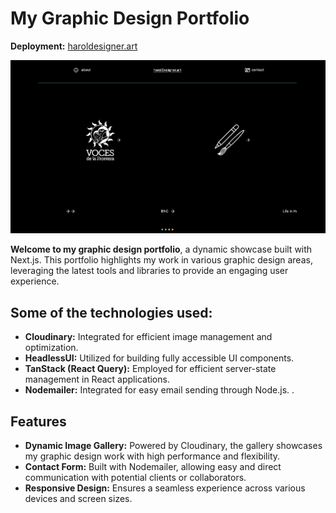 # My Graphic Design Portfolio

**Deployment:** [haroldesigner.art](https://www.haroldesigner.art/)

[![LinkedIn Logo](public/view.png)](https://www.haroldesigner.art/)

**Welcome to my graphic design portfolio**, a dynamic showcase built with Next.js. This portfolio highlights my work in various graphic design areas, leveraging the latest tools and libraries to provide an engaging user experience.

## Some of the technologies used:

- **Cloudinary:** Integrated for efficient image management and optimization.
- **HeadlessUI:** Utilized for building fully accessible UI components.
- **TanStack (React Query):** Employed for efficient server-state management in React applications. 
- **Nodemailer:** Integrated for easy email sending through Node.js. .

## Features

- **Dynamic Image Gallery:** Powered by Cloudinary, the gallery showcases my graphic design work with high performance and flexibility.
- **Contact Form:** Built with Nodemailer, allowing easy and direct communication with potential clients or collaborators.
- **Responsive Design:** Ensures a seamless experience across various devices and screen sizes.
